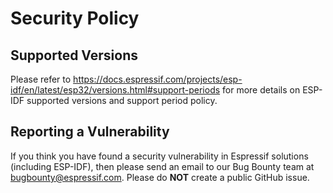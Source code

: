 # Security Policy

## Supported Versions

Please refer to https://docs.espressif.com/projects/esp-idf/en/latest/esp32/versions.html#support-periods for more details on ESP-IDF supported versions and support period policy.

## Reporting a Vulnerability

If you think you have found a security vulnerability in Espressif solutions (including ESP-IDF), then please send an email to our Bug Bounty team at bugbounty@espressif.com. Please do **NOT** create a public GitHub issue.
